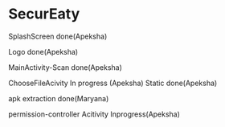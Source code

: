 # SecurEaty

SplashScreen done(Apeksha)

Logo done(Apeksha)

MainActivity-Scan done(Apeksha)

ChooseFileAcivity In progress (Apeksha)
Static done(Apeksha)

apk extraction done(Maryana)

permission-controller Acitivity Inprogress(Apeksha)
